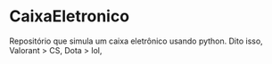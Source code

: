# CaixaEletronico
Repositório que simula um caixa eletrônico usando python. Dito isso, Valorant > CS, Dota > lol, 
